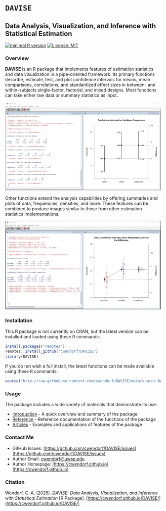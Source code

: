 # `DAVISE` 

## Data Analysis, Visualization, and Inference with Statistical Estimation

[![minimal R version](https://img.shields.io/badge/R%3E%3D-3.6.2-6666ff.svg)](https://cran.r-project.org/)
[![License: MIT](https://img.shields.io/badge/License-MIT-blue.svg)](https://opensource.org/licenses/MIT)

### Overview

**DAVISE** is an R package that implements features of estimation statistics and data visualization in a pipe-oriented framework. Its primary functions describe, estimate, test, and plot confidence intervals for means, mean comparisons, correlations, and standardized effect sizes in between- and within-subjects single-factor, factorial, and mixed designs. Most functions can take either raw data or summary statistics as input.

![Standard DAVISE Output](./man/figures/CoverImageOne.jpg)

Other functions extend the analysis capabilities by offering summaries and plots of data, frequencies, densities, and more. These features can be combined to produce images similar to those from other estimation statistics implementations. 

![Enhanced DAVISE Output](./man/figures/CoverImageTwo.jpg)

### Installation

This R package is not currently on CRAN, but the latest version can be installed and loaded using these R commands:

``` r
install.packages("remotes")
remotes::install_github("cwendorf/DAVISE")
library(DAVISE)
```

If you do not wish a full install, the latest functions can be made available using these R commands:

``` r
source("http://raw.githubusercontent.com/cwendorf/DAVISE/main/source-DAVISE.R")
```

### Usage

The package includes a wide variety of materials that demonstrate its use:

- [Introduction](https://cwendorf.github.io/DAVISE/articles/Introduction.html) - A quick overview and summary of the package
- [Reference](https://cwendorf.github.io/DAVISE/reference/index.html) - Reference documentation of the functions of the package
- [Articles](https://cwendorf.github.io/DAVISE/articles/index.html) - Examples and applications of features of the package

### Contact Me

- GitHub Issues: [https://github.com/cwendorf/DAVISE/issues](https://github.com/cwendorf/DAVISE/issues) 
- Author Email: [cwendorf@uwsp.edu](mailto:cwendorf@uwsp.edu)
- Author Homepage: [https://cwendorf.github.io](https://cwendorf.github.io)

### Citation

Wendorf, C. A. (2025). *DAVISE: Data Analysis, Visualization, and Inference with Statistical Estimation* [R Package]. [https://cwendorf.github.io/DAVISE/](https://cwendorf.github.io/DAVISE/)
